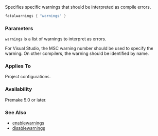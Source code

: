 Specifies specific warnings that should be interpreted as compile errors.

```lua
fatalwarnings { "warnings" }
```

### Parameters ###

`warnings` is a list of warnings to interpret as errors.

For Visual Studio, the MSC warning number should be used to specify the warning. On other compilers, the warning should be identified by name.

### Applies To ###

Project configurations.

### Availability ###

Premake 5.0 or later.

### See Also ###

* [enablewarnings](enablewarnings.md)
* [disablewarnings](disablewarnings.md)
